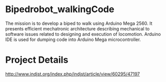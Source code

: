# Bipedrobot_walkingCode
The mission is to develop a biped to walk using Arduino Mega 2560. It presents efficient mechatronic architecture describing mechanical to software issues related to designing and execution of locomotion. Arduino IDE is used for dumping code into Arduino Mega microcontroller. 

# Project Details
http://www.indjst.org/index.php/indjst/article/view/60295/47197
